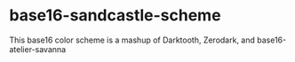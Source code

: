 # base16-sandcastle-scheme
This base16 color scheme is a mashup of Darktooth, Zerodark, and base16-atelier-savanna
